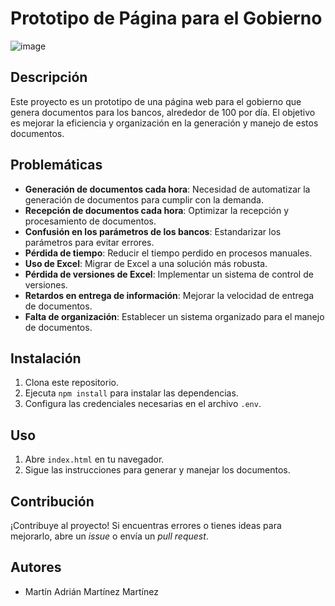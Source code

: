 # Prototipo de Página para el Gobierno

![image](https://github.com/user-attachments/assets/d4178423-2d47-4dc9-a3c5-8e88671c4e69)


## Descripción
Este proyecto es un prototipo de una página web para el gobierno que genera documentos para los bancos, alrededor de 100 por día. El objetivo es mejorar la eficiencia y organización en la generación y manejo de estos documentos.

## Problemáticas
- **Generación de documentos cada hora**: Necesidad de automatizar la generación de documentos para cumplir con la demanda.
- **Recepción de documentos cada hora**: Optimizar la recepción y procesamiento de documentos.
- **Confusión en los parámetros de los bancos**: Estandarizar los parámetros para evitar errores.
- **Pérdida de tiempo**: Reducir el tiempo perdido en procesos manuales.
- **Uso de Excel**: Migrar de Excel a una solución más robusta.
- **Pérdida de versiones de Excel**: Implementar un sistema de control de versiones.
- **Retardos en entrega de información**: Mejorar la velocidad de entrega de documentos.
- **Falta de organización**: Establecer un sistema organizado para el manejo de documentos.

## Instalación
1. Clona este repositorio.
2. Ejecuta `npm install` para instalar las dependencias.
3. Configura las credenciales necesarias en el archivo `.env`.

## Uso
1. Abre `index.html` en tu navegador.
2. Sigue las instrucciones para generar y manejar los documentos.

## Contribución
¡Contribuye al proyecto! Si encuentras errores o tienes ideas para mejorarlo, abre un *issue* o envía un *pull request*.

## Autores
- Martín Adrián Martínez Martínez

